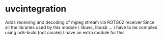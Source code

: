 # uvcintegration

Adds receiving and decoding of mjpeg stream via ROTG02 receiver
Since all the libraries used by this module ( libuvc, libusb ... )
have to be compiled using ndk-build (not cmake) I have an extra module for this